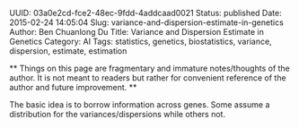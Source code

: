 UUID: 03a0e2cd-fce2-48ec-9fdd-4addcaad0021
Status: published
Date: 2015-02-24 14:05:04
Slug: variance-and-dispersion-estimate-in-genetics
Author: Ben Chuanlong Du
Title: Variance and Dispersion Estimate in Genetics
Category: AI
Tags: statistics, genetics, biostatistics, variance, dispersion, estimate, estimation

**
Things on this page are fragmentary and immature notes/thoughts of the author. 
It is not meant to readers but rather for convenient reference of the author and future improvement.
**
 
The basic idea is to borrow information across genes. 
Some assume a distribution for the variances/dispersions while others not.


